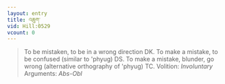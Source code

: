 ```yaml
---
layout: entry
title: འཆུག་
vid: Hill:0529
vcount: 0
---
```

> To be mistaken, to be in a wrong direction DK\. To make a mistake, to be confused (similar to 'phyug) DS\. To make a mistake, blunder, go wrong (alternative orthography of 'phyug) TC\.
> Volition: _Involuntary_
> Arguments: _Abs-Obl_


